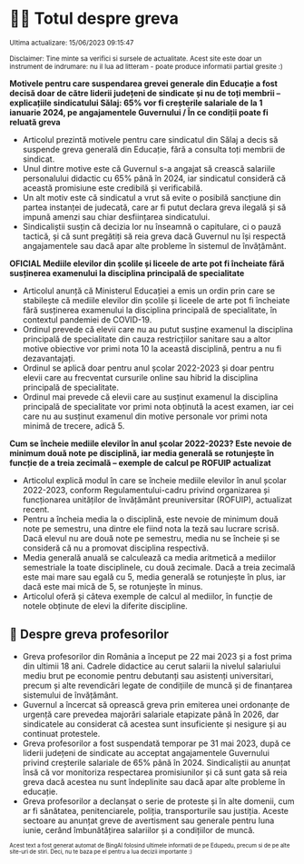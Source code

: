 # 👩‍🏫 Totul despre greva
<sub>Ultima actualizare: 15/06/2023 09:15:47</sub>

<sub>Disclaimer: Tine minte sa verifici si sursele de actualitate. Acest site este doar un instrument de indrumare: nu il lua ad litteram - poate produce informatii partial gresite :)</sub>

**Motivele pentru care suspendarea grevei generale din Educație a fost decisă doar de către liderii județeni de sindicate și nu de toți membrii – explicațiile sindicatului Sălaj: 65% vor fi creșterile salariale de la 1 ianuarie 2024, pe angajamentele Guvernului / În ce condiții poate fi reluată greva**

- Articolul prezintă motivele pentru care sindicatul din Sălaj a decis să suspende greva generală din Educație, fără a consulta toți membrii de sindicat.
- Unul dintre motive este că Guvernul s-a angajat să crească salariile personalului didactic cu 65% până în 2024, iar sindicatul consideră că această promisiune este credibilă și verificabilă.
- Un alt motiv este că sindicatul a vrut să evite o posibilă sancțiune din partea instanței de judecată, care ar fi putut declara greva ilegală și să impună amenzi sau chiar desființarea sindicatului.
- Sindicaliștii susțin că decizia lor nu înseamnă o capitulare, ci o pauză tactică, și că sunt pregătiți să reia greva dacă Guvernul nu își respectă angajamentele sau dacă apar alte probleme în sistemul de învățământ.

**OFICIAL Mediile elevilor din școlile și liceele de arte pot fi încheiate fără susținerea examenului la disciplina principală de specialitate**

- Articolul anunță că Ministerul Educației a emis un ordin prin care se stabilește că mediile elevilor din școlile și liceele de arte pot fi încheiate fără susținerea examenului la disciplina principală de specialitate, în contextul pandemiei de COVID-19.
- Ordinul prevede că elevii care nu au putut susține examenul la disciplina principală de specialitate din cauza restricțiilor sanitare sau a altor motive obiective vor primi nota 10 la această disciplină, pentru a nu fi dezavantajați.
- Ordinul se aplică doar pentru anul școlar 2022-2023 și doar pentru elevii care au frecventat cursurile online sau hibrid la disciplina principală de specialitate.
- Ordinul mai prevede că elevii care au susținut examenul la disciplina principală de specialitate vor primi nota obținută la acest examen, iar cei care nu au susținut examenul din motive personale vor primi nota minimă de trecere, adică 5.

**Cum se încheie mediile elevilor în anul școlar 2022-2023? Este nevoie de minimum două note pe disciplină, iar media generală se rotunjește în funcție de a treia zecimală – exemple de calcul pe ROFUIP actualizat**

- Articolul explică modul în care se încheie mediile elevilor în anul școlar 2022-2023, conform Regulamentului-cadru privind organizarea și funcționarea unităților de învățământ preuniversitar (ROFUIP), actualizat recent.
- Pentru a încheia media la o disciplină, este nevoie de minimum două note pe semestru, una dintre ele fiind nota la teză sau lucrare scrisă. Dacă elevul nu are două note pe semestru, media nu se încheie și se consideră că nu a promovat disciplina respectivă.
- Media generală anuală se calculează ca media aritmetică a mediilor semestriale la toate disciplinele, cu două zecimale. Dacă a treia zecimală este mai mare sau egală cu 5, media generală se rotunjește în plus, iar dacă este mai mică de 5, se rotunjește în minus.
- Articolul oferă și câteva exemple de calcul al mediilor, în funcție de notele obținute de elevi la diferite discipline.

## 🏫 Despre greva profesorilor

- Greva profesorilor din România a început pe 22 mai 2023 și a fost prima din ultimii 18 ani. Cadrele didactice au cerut salarii la nivelul salariului mediu brut pe economie pentru debutanți sau asistenți universitari, precum și alte revendicări legate de condițiile de muncă și de finanțarea sistemului de învățământ.
- Guvernul a încercat să oprească greva prin emiterea unei ordonanțe de urgență care prevedea majorări salariale etapizate până în 2026, dar sindicatele au considerat că acestea sunt insuficiente și nesigure și au continuat protestele.
- Greva profesorilor a fost suspendată temporar pe 31 mai 2023, după ce liderii județeni de sindicate au acceptat angajamentele Guvernului privind creșterile salariale de 65% până în 2024. Sindicaliștii au anunțat însă că vor monitoriza respectarea promisiunilor și că sunt gata să reia greva dacă acestea nu sunt îndeplinite sau dacă apar alte probleme în educație.
- Greva profesorilor a declanșat o serie de proteste și în alte domenii, cum ar fi sănătatea, penitenciarele, poliția, transporturile sau justiția. Aceste sectoare au anunțat greve de avertisment sau generale pentru luna iunie, cerând îmbunătățirea salariilor și a condițiilor de muncă.


<sub><sub>Acest text a fost generat automat de BingAI folosind ultimele informatii de pe Edupedu, precum si de pe alte site-uri de stiri. Deci, nu te baza pe el pentru a lua decizii importante :)</sub></sub>